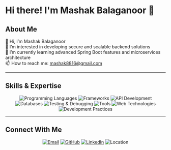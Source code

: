 # Hi there! I'm Mashak Balaganoor 👋

## About Me

👋 Hi, I’m Mashak Balaganoor  
👀 I’m interested in developing secure and scalable backend solutions  
🌱 I’m currently learning advanced Spring Boot features and microservices architecture  
📫 How to reach me: [mashak8816@gmail.com](mailto:mashak8816@gmail.com)  

---

## Skills & Expertise

<p align="center">
  <img src="https://img.shields.io/badge/Programming%20Languages-Java%2C%20Hibernate%2C%20SQL-blue" alt="Programming Languages">
  <img src="https://img.shields.io/badge/Frameworks-Spring%20Boot-green" alt="Frameworks">
  <img src="https://img.shields.io/badge/API%20Development-RESTful%2C%20JWT%20Security-yellow" alt="API Development">
  <img src="https://img.shields.io/badge/Databases-MySQL%2C%20SQL-orange" alt="Databases">
  <img src="https://img.shields.io/badge/Testing%20%26%20Debugging-JUnit%2C%20Postman-lightgrey" alt="Testing & Debugging">
  <img src="https://img.shields.io/badge/Tools-Swagger%2C%20Maven-red" alt="Tools">
  <img src="https://img.shields.io/badge/Web%20Technologies-Angular%2017%2C%20JavaScript%2C%20HTML%2C%20CSS%2C%20TypeScript-brightgreen" alt="Web Technologies">
  <img src="https://img.shields.io/badge/Development%20Practices-Agile%2C%20Exception%20Handling%2C%20Pagination-blueviolet" alt="Development Practices">
</p>

---



## Connect With Me

<p align="center">
  <a href="mailto:mashak8816@gmail.com"><img src="https://img.shields.io/badge/Email-mashak8816%40gmail.com-red" alt="Email"></a>
  <a href="https://github.com/mashaa227"><img src="https://img.shields.io/badge/GitHub-mashaa227-lightgrey" alt="GitHub"></a>
  <a href="https://www.linkedin.com/in/mashaa8816"><img src="https://img.shields.io/badge/LinkedIn-mashaa8816-blue" alt="LinkedIn"></a>
  <img src="https://img.shields.io/badge/Location-Talikoti%2C%20Karnataka-brightgreen" alt="Location">
</p>

